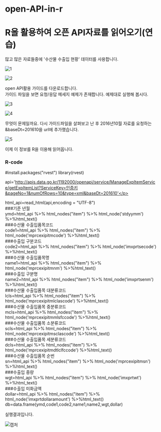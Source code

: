 # open-API-in-r

<html>
<body>
<h1>R을 활용하여 오픈 API자료를 읽어오기(연습)</h1>
  많고 많은 자료들중에 '수산물 수출입 현황' 데이터를 사용합니다.<br>
  
  ![1](https://user-images.githubusercontent.com/49007889/55310216-debaed80-549a-11e9-9c04-4cad500d5a5c.PNG)
  
  ![2](https://user-images.githubusercontent.com/49007889/55310227-e5e1fb80-549a-11e9-9d61-24c9b0417c04.PNG)
  
  open API활용 가이드를 다운로드합니다.<br>
  가이드 파일을 보면 요청/응답 메세지 예제가 존재합니다. 예제대로 실행해 봅시다.<br>
  
  ![3](https://user-images.githubusercontent.com/49007889/55310523-93550f00-549b-11e9-8ca3-ff6341d2acb1.PNG)
  
  ![4](https://user-images.githubusercontent.com/49007889/55310836-66edc280-549c-11e9-92f8-813dd57fb99e.PNG)
  
  무엇이 문제일까요. 다시 가이드파일을 살펴보고 난 후 2016년10월 자료를 요청하는 &baseDt=201610을 url에 추가했습니다.<br>
  
  ![5](https://user-images.githubusercontent.com/49007889/55310842-69501c80-549c-11e9-9562-8720e0ce0377.PNG)
  
  이제 이 정보를 R을 이용해 읽어옵니다.<br>


<h3>R-code</h3>
<p>
#install.packages("rvest")
library(rvest)

api='http://apis.data.go.kr/1192000/openapi/service/ManageExpItemService/getExpItemList?ServiceKey=인증키&pageNo=1&numOfRows=10&type=xml&baseDt=201610'</p>

<p>
html_api=read_html(api,encoding = "UTF-8")<br>
###기준 년월<br>
ymd=html_api %>% html_nodes("item") %>% html_node('stdyymm') %>%html_text()<br>
###수산물 수출입품목코드<br>
code1=html_api %>% html_nodes("item") %>% html_node('mprcexipitmcode') %>%html_text()<br>
###수출입 구분코드<br>
code2=html_api %>% html_nodes("item") %>% html_node('imxprtsecode') %>%html_text()<br>
###수산물 수출입품목명<br>
name1=html_api %>% html_nodes("item") %>% html_node('mprcexipitmnm') %>%html_text()<br>
###수출입 구분명<br>
name2=html_api %>% html_nodes("item") %>% html_node('imxprtsenm') %>%html_text()<br>
###수산물 수출입품목 대분류코드<br>
lcls=html_api %>% html_nodes("item") %>% html_node('mprcexipitmlclascode') %>%html_text()<br>   
###수산물 수출입품목 중분류코드<br>
mcls=html_api %>% html_nodes("item") %>% html_node('mprcexipitmmlsfccode') %>%html_text()<br>
###수산물 수출입품목 소분류코드<br>
scls=html_api %>% html_nodes("item") %>% html_node('mprcexipitmsclascode') %>%html_text()<br>   
###수산물 수출입품목 세분류코드<br>
dcls=html_api %>% html_nodes("item") %>% html_node('mprcexipitmdtlclfccode') %>%html_text()<br>   
###수산물 수출입품목 순번<br>
sn=html_api %>% html_nodes("item") %>% html_node('mprcexipitmsn') %>%html_text()<br>
###수출입 중량<br>
wgt=html_api %>% html_nodes("item") %>% html_node('imxprtwt') %>%html_text()<br>
###수출입 미화금액<br>
dollar=html_api %>% html_nodes("item") %>% html_node('imxprtdollaramount') %>%html_text()<br>
db=data.frame(ymd,code1,code2,name1,name2,wgt,dollar)<br>
  </p>
</body>

실행결과입니다.

![캡처](https://user-images.githubusercontent.com/49007889/55308971-3c4d3b00-5497-11e9-97b4-543533dc09d8.PNG)


</html>
